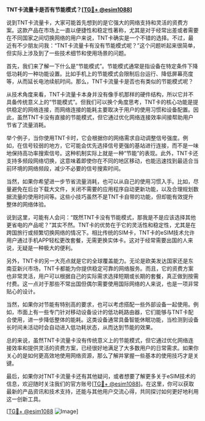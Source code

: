 **TNT卡流量卡是否有节能模式？[[TG💪+ @esim1088](https://t.me/s/esim1088)]**

说到TNT卡流量卡，大家可能首先想到的是它强大的网络支持和灵活的资费方案。这款产品在市场上一直以便捷性和稳定性著称，尤其是对于经常出差或者需要在不同国家之间切换网络的用户来说，TNT卡确实是一个不错的选择。不过，最近有不少朋友问我：“TNT卡流量卡有没有节能模式呢？”这个问题听起来很简单，但实际上涉及到了一些技术细节和使用场景的问题。

首先，我们来了解一下什么是“节能模式”。节能模式通常是指设备在特定条件下降低功耗的一种功能设置。比如手机上的节能模式会限制后台运行、降低屏幕亮度等，从而延长电池续航时间。那么，TNT卡流量卡是否也有类似的节能模式呢？

从技术角度来看，TNT卡流量卡本身并没有像手机那样的硬件结构，所以它并不具备传统意义上的“节能模式”。但我们可以换个角度思考，TNT卡的核心功能是提供稳定的网络连接，而网络连接的能耗主要取决于用户的使用习惯和设备配置。因此，虽然TNT卡没有直接的节能模式，但它通过优化网络连接效率间接帮助用户节省了流量消耗。

举个例子，当你使用TNT卡时，它会根据你的网络需求自动调整信号强度。例如，在信号较弱的地方，它可能会优先选择信号更强的基站进行连接，而不是一味地保持高功率搜索信号。这种机制实际上就是一种“节能”的表现。此外，TNT卡还支持多频段网络切换，这意味着即使你在不同的地区移动，也能迅速找到最适合当前环境的网络频段，减少不必要的信号搜索时间。

当然，如果你希望进一步节省流量消耗，也可以从自己的使用习惯入手。比如，尽量避免在后台下载大文件，关闭不需要的应用程序自动更新功能，以及合理规划数据流量的使用时间等。这些小技巧虽然不是TNT卡自带的功能，但却能有效提升整体的网络体验。

说到这里，可能有人会问：“既然TNT卡没有节能模式，那我是不是应该选择其他更省电的产品呢？”其实不然。TNT卡的优势在于它的灵活性和稳定性，尤其是在跨国旅行或频繁切换网络的情况下。相比传统的SIM卡，TNT卡的eSIM技术允许用户通过手机APP轻松更改套餐，无需更换实体卡。这对于经常需要出国的人来说，无疑是一种极大的便利。

另外，TNT卡的另一大亮点就是它的全球覆盖能力。无论是欧美发达国家还是东南亚新兴市场，TNT卡都能为你提供稳定可靠的网络服务。而且，它的资费方案也非常灵活，用户可以根据自己的实际需求选择短期或长期的套餐，真正做到按需付费。这一点对于那些不常出国但偶尔需要使用国际网络的人来说，也是一项非常贴心的设计。

当然，如果你对节能有特别高的要求，也可以考虑搭配一些外部设备一起使用。例如，市面上有一些专门针对移动设备设计的低功耗路由器，它们能够与TNT卡配合使用，进一步降低整体的能耗。这类设备通常具备智能休眠功能，当检测到设备长时间未活动时会自动进入低功耗状态，从而达到节能的效果。

总的来说，虽然TNT卡流量卡没有传统意义上的节能模式，但它通过优化网络连接效率和提供灵活的资费方案，已经很好地满足了大多数用户的日常需求。如果你关心的是如何更高效地使用网络资源，那么了解并掌握一些基本的使用技巧才是关键。

最后，如果你对TNT卡流量卡还有其他疑问，或者想要了解更多关于eSIM技术的信息，欢迎随时关注我们的官方账号[[TG💪+ @esim1088](https://t.me/s/esim1088)]。在这里，你可以获取最新的产品资讯和技术支持，还能与其他用户交流心得，共同探讨如何更好地利用这一创新工具。

[[TG💪+ @esim1088](https://t.me/s/esim1088) ![Image](https://i.postimg.cc/4NQfJmqS/Snipaste-2025-05-13-00-14-12.png)]